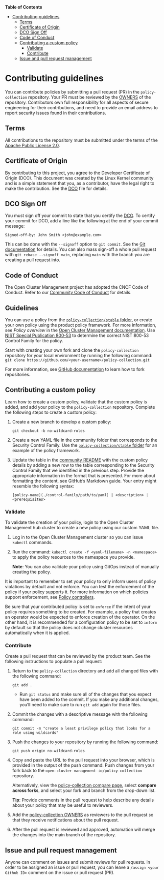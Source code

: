 **Table of Contents**

- [Contributing guidelines](#contributing-guidelines)
    - [Terms](#terms)
    - [Certificate of Origin](#certificate-of-origin)
    - [DCO Sign Off](#dco-sign-off)
    - [Code of Conduct](#code-of-conduct)
    - [Contributing a custom policy](#contributing-a-custom-policy)
      - [Validate](#validate)
      - [Contribute](#contribute)
    - [Issue and pull request management](#issue-and-pull-request-management)

# Contributing guidelines

You can contribute policies by submitting a pull request (PR) in the `policy-collection` repository. Your PR must be reviewed by the [OWNERS](OWNERS) of the repository. Contributors own full responsibility for all aspects of secure engineering for their contributions, and need to provide an email address to report security issues found in their contributions.

## Terms

All contributions to the repository must be submitted under the terms of the [Apache Public License 2.0](https://www.apache.org/licenses/LICENSE-2.0).

## Certificate of Origin

By contributing to this project, you agree to the Developer Certificate of Origin (DCO). This document was created by the Linux Kernel community and is a simple statement that you, as a contributor, have the legal right to make the contribution. See the [DCO](https://github.com/open-cluster-management-io/community/blob/main/DCO) file for details.

## DCO Sign Off

You must sign off your commit to state that you certify the [DCO](https://github.com/open-cluster-management-io/community/blob/main/DCO). To certify your commit for DCO, add a line like the following at the end of your commit message:

```
Signed-off-by: John Smith <john@example.com>
```

This can be done with the `--signoff` option to `git commit`. See the [Git documentation](https://git-scm.com/docs/git-commit#Documentation/git-commit.txt--s) for details. You can also mass sign-off a whole pull request with `git rebase --signoff main`, replacing `main` with the branch you are creating a pull request into.

## Code of Conduct

The Open Cluster Management project has adopted the CNCF Code of Conduct. Refer to our [Community Code of Conduct](https://github.com/open-cluster-management-io/community/blob/main/CODE_OF_CONDUCT.md) for details.

## Guidelines

You can use a policy from the [`policy-collection/stable` folder](https://github.com/open-cluster-management-io/policy-collection/tree/main/stable), or create your own policy using the product policy framework. For more information, see _Policy overview_ in the [Open Cluster Management documentation](https://open-cluster-management.io/docs/concepts/policy/). Use [NIST Special Publication 800-53](https://csrc.nist.gov/publications/detail/sp/800-53/rev-5/final) to determine the correct NIST 800-53 Control Family for the policy.

Start with creating your own fork and clone the `policy-collection` repository for your local environment by running the following command: `git clone https://github.com/<your-username>/policy-collection.git`

For more information, see [GitHub documentation](https://docs.github.com/en/free-pro-team@latest/github/getting-started-with-github/fork-a-repo) to learn how to fork repositories.

## Contributing a custom policy

Learn how to create a custom policy, validate that the custom policy is added, and add your policy to the `policy-collection` repository. Complete the following steps to create a custom policy:

1. Create a new branch to develop a custom policy:

   ```
   git checkout -b no-wildcard-roles
   ```

2. Create a new YAML file in the community folder that corresponds to the Security Control Family. Use the [`policy-collection/stable` folder](https://github.com/open-cluster-management-io/policy-collection/tree/main/stable) for an example of the policy framework.

3. Update the table in the [community README](https://github.com/open-cluster-management-io/policy-collection/blob/main/community/README.md) with the custom policy details by adding a new row to the table corresponding to the Security Control Family that we identified in the previous step. Provide the appropriate information in the format that is presented. For more about formatting the content, see GitHub’s Markdown guide. Your entry might resemble the following syntax:

   ```
   [policy-name](./control-family/path/to/yaml) | <description> | <prerequisites>
   ```

### Validate

To validate the creation of your policy, login to the Open Cluster Management hub cluster to create a new policy using our custom YAML file.

1. Log in to the Open Cluster Management cluster so you can issue `kubectl` commands.

2. Run the command: `kubectl create -f <yaml-filename> -n <namespace>` to apply the policy resources to the namespace you provide.

   **Note**: You can also validate your policy using GitOps instead of manually creating the policy.

It is important to remember to set your policy to only inform users of policy violations by default and not enforce. You can test the enforcement of the policy if your policy supports it. For more information on which policies support enforcement, see [Policy controllers](https://access.redhat.com/documentation/en-us/red_hat_advanced_cluster_management_for_kubernetes/2.6/html/security/governance-and-risk#policy-controllers).

Be sure that your contributed policy is set to `enforce` if the intent of your policy requires something to be created. For example, a policy that creates an operator would be expected to enforce creation of the operator. On the other hand, it is recommended for a configuration policy to be set to `inform` by default so that the policy does not change cluster resources automatically when it is applied.

### Contribute

Create a pull request that can be reviewed by the product team. See the following instructions to populate a pull request:

1. Return to the `policy-collection` directory and add all changed files with the following command:

   ```
   git add .
   ```

   * Run `git status` and make sure all of the changes that you expect have been added to the commit. If you make any additional changes, you’ll need to make sure to run `git add` again for those files.

2. Commit the changes with a descriptive message with the following command:

   ```
   git commit -m "create a least privilege policy that looks for a role using wildcards"
   ```

3. Push the changes to your repository by running the following command:

   ```
   git push origin no-wildcard-roles
   ```

4. Copy and paste the URL to the pull request into your browser, which is provided in the output of the push command. Push changes from your fork back to the `open-cluster-management-io/policy-collection` repository.

   Alternatively, view the [policy-collection compare page](https://github.com/open-cluster-management-io/policy-collection/compare), select **compare across forks**, and select your fork and branch from the drop-down list.

   **Tip:** Provide comments in the pull request to help describe any details about your policy that may be useful to reviewers.

5. Add the [policy-collection OWNERS](https://github.com/open-cluster-management-io/policy-collection/blob/main/OWNERS) as reviewers to the pull request so that they receive notifications about the pull request.

6. After the pull request is reviewed and approved, automation will merge the changes into the main branch of the repository.

## Issue and pull request management

Anyone can comment on issues and submit reviews for pull requests. In order to be assigned an issue or pull request, you can leave a `/assign <your Github ID>` comment on the issue or pull request (PR).
